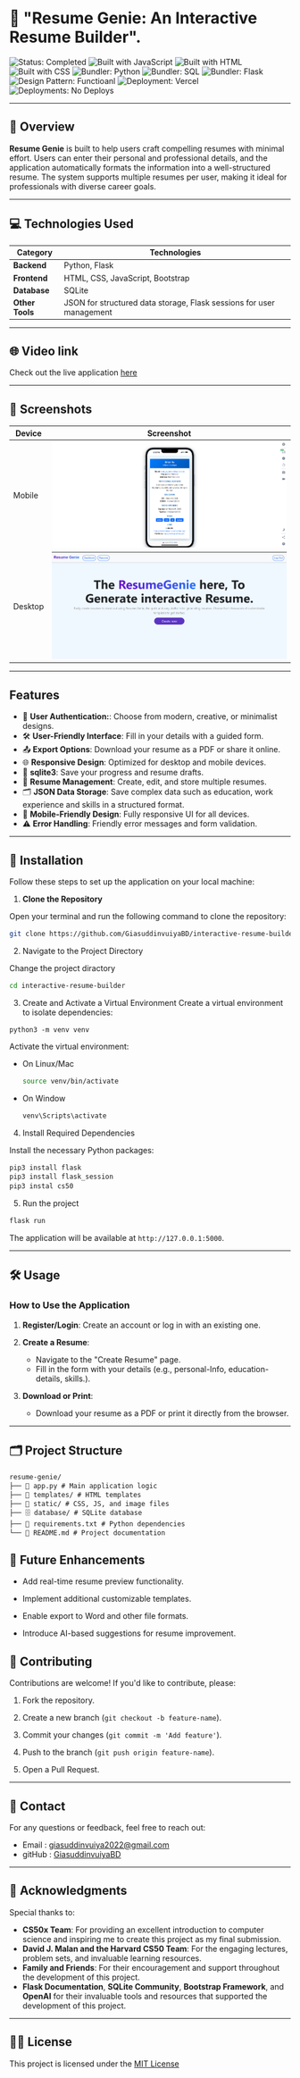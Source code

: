 # 📝 "Resume Genie: An Interactive Resume Builder". 


![Status: Completed](https://img.shields.io/badge/Status-Completed-green)
![Built with JavaScript](https://img.shields.io/badge/Built%20with-JavaScript-yellow)
![Built with HTML](https://img.shields.io/badge/Built%20with-HTML-red)
![Built with CSS](https://img.shields.io/badge/Built%20with-CSS-blue)
![Bundler: Python](https://img.shields.io/badge/Bundler-python-white)
![Bundler: SQL](https://img.shields.io/badge/Bundler-SQL-black)
![Bundler: Flask](https://img.shields.io/badge/Bundler-Flask-magenta)
![Design Pattern: Functioanl](https://img.shields.io/badge/Design%20Pattern-Functional-blue)
![Deployment: Vercel](https://img.shields.io/badge/Deployment-Versal-lightgrey)
![Deployments: No Deploys](https://img.shields.io/badge/Deployments-No%20Deploys-lightgrey)

---


## 📌 Overview

**Resume Genie** is built to help users craft compelling resumes with minimal effort. Users can enter their personal and professional details, and the application automatically formats the information into a well-structured resume. The system supports multiple resumes per user, making it ideal for professionals with diverse career goals.

---

## 💻 Technologies Used

| **Category**     | **Technologies**                                     |
|-------------------|-----------------------------------------------------|
| **Backend**      | Python, Flask                                       |
| **Frontend**     | HTML, CSS, JavaScript, Bootstrap                    |
| **Database**     | SQLite                                             |
| **Other Tools**  | JSON for structured data storage, Flask sessions for user management |

---

## 🌐 Video link
Check out the live application [here](https://youtu.be/kaYG7iiTsXQ)

---

## 📸 Screenshots

| Device  | Screenshot                                                                                   |
|---------|---------------------------------------------------------------------------------------------|
| Mobile  | ![Mobile View](/ResumeGenie/static/images/mobile-view.png)                         |
| Desktop | ![Desktop View](/ResumeGenie/static/images/desktop-view.png)                               |

---

## Features
- 🔐 **User Authentication:**: Choose from modern, creative, or minimalist designs.
- 🛠️ **User-Friendly Interface**: Fill in your details with a guided form.
- 📤 **Export Options**: Download your resume as a PDF or share it online.
- 🌐 **Responsive Design**: Optimized for desktop and mobile devices.
- 💾 **sqlite3**: Save your progress and resume drafts.
- 📂 **Resume Management**: Create, edit, and store multiple resumes.
- 🗂️ **JSON Data Storage**: Save complex data such as education, work experience and skills in a structured format.
- 📱 **Mobile-Friendly Design**: Fully responsive UI for all devices.
- ⚠️ **Error Handling**: Friendly error messages and form validation.


--- 
## 🚀 Installation

Follow these steps to set up the application on your local machine:

1. **Clone the Repository** 

Open your terminal and run the following command to clone the repository:

```bash
git clone https://github.com/GiasuddinvuiyaBD/interactive-resume-builder.git
```
2. Navigate to the Project Directory

Change the project diractory
```bash
cd interactive-resume-builder
```

3. Create and Activate a Virtual Environment
Create a virtual environment to isolate dependencies:
```base 
python3 -m venv venv
```

Activate the virtual environment:
- On Linux/Mac
    ```bash
    source venv/bin/activate
    ```
- On Window
    ```bash
    venv\Scripts\activate
    ```

4. Install Required Dependencies

Install the necessary Python packages:
```bash
pip3 install flask
pip3 install flask_session
pip3 instal cs50
```

5. Run the project
```bash
flask run
```

The application will be available at `http://127.0.0.1:5000`.


--- 
## 🛠️ Usage
### How to Use the Application

1. **Register/Login**: Create an account or log in with an existing one.

2. **Create a Resume**:
    - Navigate to the "Create Resume" page.
    - Fill in the form with your details (e.g., personal-Info, education-details, skills.).

3. **Download or Print**:
    - Download your resume as a PDF or print it directly from the browser.

---
##  🗂️ Project Structure

```base 
resume-genie/ 
├── 📁 app.py # Main application logic 
├── 📁 templates/ # HTML templates 
├── 📁 static/ # CSS, JS, and image files 
├── 🗄️ database/ # SQLite database 
├── 📄 requirements.txt # Python dependencies 
└── 📄 README.md # Project documentation
```

## 🚀 Future Enhancements

- Add real-time resume preview functionality.

- Implement additional customizable templates.

- Enable export to Word and other file formats.

- Introduce AI-based suggestions for resume improvement.


##  🤝 Contributing
Contributions are welcome! If you'd like to contribute, please:

1. Fork the repository.

2. Create a new branch (`git checkout -b feature-name`).

3. Commit your changes (`git commit -m 'Add feature'`).

4. Push to the branch (`git push origin feature-name`).

5. Open a Pull Request.

--- 


## 👤 Contact
For any questions or feedback, feel free to reach out:


- Email : giasuddinvuiya2022@gmail.com
- gitHub : [GiasuddinvuiyaBD](https://github.com/GiasuddinvuiyaBD)

--- 


## 🙏 Acknowledgments
Special thanks to:

- **CS50x Team**: For providing an excellent introduction to computer science and inspiring me to create this project as my final submission.
- **David J. Malan and the Harvard CS50 Team**: For the engaging lectures, problem sets, and invaluable learning resources.
- **Family and Friends**: For their encouragement and support throughout the development of this project.
- **Flask Documentation**, **SQLite Community**, **Bootstrap Framework**, and **OpenAI** for their invaluable tools and resources that supported the development of this project.

--- 
## 📜✨ License 
This project is licensed under the [MIT License](/ResumeGenie/LICENSE)

